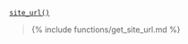 <p><code><a href="https://developer.wordpress.org/reference/functions/site_url/">site_url()</a></code></p>

<blockquote>

{% include functions/get_site_url.md %}

</blockquote>